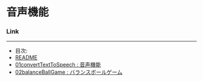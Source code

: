 音声機能
========

### Link
--------------------
 * 目次:
 * [README](README.md)
 * [01convertTextToSpeech : 音声機能](01.md) 
 * [02balanceBallGame : バランスボールゲーム](02.md) 